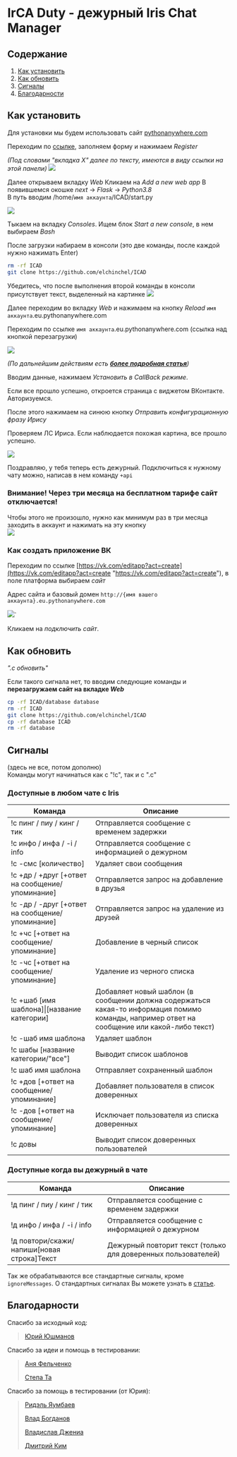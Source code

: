 # IrCA Duty - дежурный Iris Chat Manager

## Содержание
1. [Как установить](https://github.com/Elchinchel/IDM-SC-mod#Как-установить)
2. [Как обновить](https://github.com/Elchinchel/IDM-SC-mod#Как-обновить)
3. [Сигналы](https://github.com/Elchinchel/IDM-SC-mod#Сигналы)
4. [Благодарности](https://github.com/Elchinchel/IDM-SC-mod#Благодарности)

## Как установить
Для установки мы будем использовать сайт [pythonanywhere.com](https://www.eu.pythonanywhere.com/)

Переходим по [ссылке](https://www.eu.pythonanywhere.com/registration/register/beginner/), заполняем форму и нажимаем *Register*

*(Под словами "вкладка X" далее по тексту, имеются в виду ссылки на этой панели)*
[![](https://sun9-35.userapi.com/GvwS8jmduczHApabBhlJyeJcAzhMLkFEE8Bqmw/_UZT_5jUQtk.jpg)](https://sun9-35.userapi.com/GvwS8jmduczHApabBhlJyeJcAzhMLkFEE8Bqmw/_UZT_5jUQtk.jpg)


Далее открываем вкладку *Web*
Кликаем на *Add a new web app*
В появившемся окошке *next*  -> *Flask* -> *Python3.8*\
В путь вводим /home/`имя аккаунта`/ICAD/start.py

[![](https://sun1-88.userapi.com/7GyijrmWOq2WKYg-RqZMsZjn_5J9FAN0yTv8hA/EzO72_mIHwc.jpg)](https://sun1-88.userapi.com/7GyijrmWOq2WKYg-RqZMsZjn_5J9FAN0yTv8hA/EzO72_mIHwc.jpg)

Тыкаем на вкладку *Consoles*. Ищем блок *Start a new console*, в нем выбираем *Bash*

После загрузки набираем в консоли
(это две команды, после каждой нужно нажимать Enter)
```bash
rm -rf ICAD
git clone https://github.com/elchinchel/ICAD
```
Убедитесь, что после выполнения второй команды в консоли присутствует текст, выделенный на картинке
[![](https://sun1-25.userapi.com/jHRFDx7NyayBffN6AKCK4_Daxu7tBDoCCFulyw/nTtDNh3aeD0.jpg)](https://sun1-25.userapi.com/jHRFDx7NyayBffN6AKCK4_Daxu7tBDoCCFulyw/nTtDNh3aeD0.jpg)


Далее переходим во вкладку *Web* и нажимаем на кнопку *Reload* `имя аккаунта`.eu.pythonanywhere.com

Переходим по ссылке `имя аккаунта`.eu.pythonanywhere.com (ссылка над кнопкой перезагрузки)

[![](https://sun9-58.userapi.com/BQNI2zd65Erkq0AU9DlMfohvqJ8id8rFZ0yx3A/UVdo0UBPYSo.jpg)](https://sun9-58.userapi.com/BQNI2zd65Erkq0AU9DlMfohvqJ8id8rFZ0yx3A/UVdo0UBPYSo.jpg)

*(По дальнейшим действиям есть **[более подробная статья](https://vk.com/@idmmod-install)**)*

Вводим данные, нажимаем *Установить в CallBack режиме*.

Если все прошло успешно, откроется страница с виджетом ВКонтакте. Авторизуемся.

После этого нажимаем на синюю кнопку *Отправить конфигурационную фразу Ирису*

Проверяем ЛС Ириса. Если наблюдается похожая картина, все прошло успешно.

[![](https://sun9-30.userapi.com/sVe1HXsLTeJJAooKetexpUA2SgzebW5x04XRPQ/IiwM_MRWBdc.jpg)](https://sun9-30.userapi.com/sVe1HXsLTeJJAooKetexpUA2SgzebW5x04XRPQ/IiwM_MRWBdc.jpg)

Поздравляю, у тебя теперь есть дежурный. Подключиться к нужному чату можно, написав в нем команду `+api`

### Внимание! Через три месяца на бесплатном тарифе сайт отключается!
Чтобы этого не произошло, нужно как минимум раз в три месяца заходить в аккаунт и нажимать на эту кнопку\
[![](https://sun9-45.userapi.com/jCRPUmhR1BziUy5dWC-9RFd6ymSU9zbNC3DgCg/AlaKKXFA_Ko.jpg)](https://sun9-45.userapi.com/jCRPUmhR1BziUy5dWC-9RFd6ymSU9zbNC3DgCg/AlaKKXFA_Ko.jpg)

### Как создать приложение ВК
Переходим по ссылке [https://vk.com/editapp?act=create](https://vk.com/editapp?act=create "https://vk.com/editapp?act=create"), в поле платформа выбираем *сайт*

Адрес сайта и базовый домен `http://{имя вашего аккаунта}.eu.pythonanywhere.com`

[![](https://sun1-83.userapi.com/g4A8pmmIpssJtHlXUqb1K6OcPOVsmePa2Wb6WA/oaGRBEOYixc.jpg)](https://sun1-83.userapi.com/g4A8pmmIpssJtHlXUqb1K6OcPOVsmePa2Wb6WA/oaGRBEOYixc.jpg)`

Кликаем на *подключить сайт*.

## Как обновить
*".c обновить"*

Если такого сигнала нет, то вводим следующие команды и 
**перезагружаем сайт на вкладке *Web***
``` bash
cp -rf ICAD/database database
rm -rf ICAD
git clone https://github.com/elchinchel/ICAD
cp -rf database ICAD
rm -rf database
```

## Сигналы
(здесь не все, потом дополню)\
Команды могут начинаться как с "!с", так и с ".с"

### Доступные в любом чате с Iris

|Команда|Описание|
|---|---|
|!с пинг / пиу / кинг / тик |Отправляется сообщение с временем задержки|
|!с инфо / инфа / -i / info |Отправляется сообщение с информацией о дежурном|
|!с -смс [количество] |Удаляет свои сообщения|
|!с +др / +друг [+ответ на сообщение/упоминание] |Отправляется запрос на добавление в друзья|
|!с -др / -друг [+ответ на сообщение/упоминание] |Отправляется запрос на удаление из друзей|
|!с +чс [+ответ на сообщение/упоминание] |Добавление в черный список|
|!с -чс [+ответ на сообщение/упоминание] |Удаление из черного списка|
|!с +шаб [имя шаблона]&#124;[название категории] | Добавляет новый шаблон (в сообщении должна содержаться какая-то информация помимо команды, например ответ на сообщение или какой-либо текст)|
|!с -шаб имя шаблона | Удаляет шаблон |
|!с шабы [название категории/"все"] | Выводит список шаблонов |
|!с шаб имя шаблона | Отправляет сохраненный шаблон |
|!с +дов [+ответ на сообщение/упоминание] | Добавляет пользователя в список доверенных |
|!с -дов [+ответ на сообщение/упоминание] | Исключает пользователя из списка доверенных |
|!с довы | Выводит список доверенных пользователей |


### Доступные когда вы дежурный в чате
|Команда|Описание|
|---|---|
|!д пинг / пиу / кинг / тик | Отправляется сообщение с временем задержки|
|!д инфо / инфа / -i / info |Отправляется сообщение с информацией о дежурном|
|!д повтори/скажи/напиши[новая строка]Текст| Дежурный повторит текст (только для доверенных пользователей) |

Так же обрабатываются все стандартные сигналы, кроме `ignoreMessages`. О стандартных сигналах Вы можете узнать в [статье](https://vk.com/@iris_cm-api2).


## Благодарности

Спасибо за исходный код:

>[Юрий Юшманов](https://vk.com/llordrall)


Спасибо за идеи и помощь в тестировании:

>[Аня Фельченко](https://vk.com/id324036713)
>
>[Степа Та](https://vk.com/st_ta)


Спасибо за помощь в тестировании (от Юрия):

>[Ридэль Яумбаев](https://vk.com/ss_20)
>
>[Влад Богданов](https://vk.com/gamtz)
>
>[Владислав Джениа](https://vk.com/klubnishhhka)
>
>[Дмитрий Ким](https://vk.com/iris_wolf)
